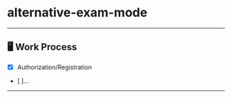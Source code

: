 # alternative-exam-mode
---
## :desktop_computer: Work Process

- [x] Authorization/Registration
- [ ]...

---
